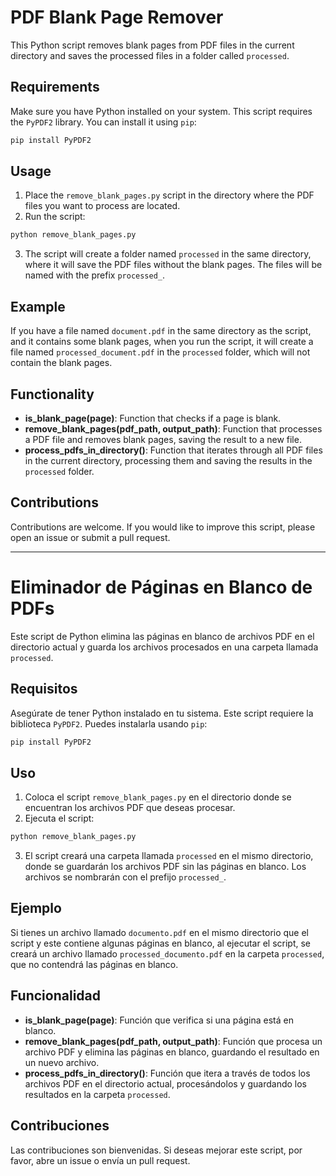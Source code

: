 # PDF Blank Page Remover

This Python script removes blank pages from PDF files in the current directory and saves the processed files in a folder called `processed`.

## Requirements

Make sure you have Python installed on your system. This script requires the `PyPDF2` library. You can install it using `pip`:

```bash
pip install PyPDF2
```

## Usage

1. Place the `remove_blank_pages.py` script in the directory where the PDF files you want to process are located.
2. Run the script:

```bash
python remove_blank_pages.py
```

3. The script will create a folder named `processed` in the same directory, where it will save the PDF files without the blank pages. The files will be named with the prefix `processed_`.

## Example

If you have a file named `document.pdf` in the same directory as the script, and it contains some blank pages, when you run the script, it will create a file named `processed_document.pdf` in the `processed` folder, which will not contain the blank pages.

## Functionality

- **is_blank_page(page)**: Function that checks if a page is blank.
- **remove_blank_pages(pdf_path, output_path)**: Function that processes a PDF file and removes blank pages, saving the result to a new file.
- **process_pdfs_in_directory()**: Function that iterates through all PDF files in the current directory, processing them and saving the results in the `processed` folder.

## Contributions

Contributions are welcome. If you would like to improve this script, please open an issue or submit a pull request.

---

# Eliminador de Páginas en Blanco de PDFs

Este script de Python elimina las páginas en blanco de archivos PDF en el directorio actual y guarda los archivos procesados en una carpeta llamada `processed`.

## Requisitos

Asegúrate de tener Python instalado en tu sistema. Este script requiere la biblioteca `PyPDF2`. Puedes instalarla usando `pip`:

```bash
pip install PyPDF2
```

## Uso

1. Coloca el script `remove_blank_pages.py` en el directorio donde se encuentran los archivos PDF que deseas procesar.
2. Ejecuta el script:

```bash
python remove_blank_pages.py
```

3. El script creará una carpeta llamada `processed` en el mismo directorio, donde se guardarán los archivos PDF sin las páginas en blanco. Los archivos se nombrarán con el prefijo `processed_`.

## Ejemplo

Si tienes un archivo llamado `documento.pdf` en el mismo directorio que el script y este contiene algunas páginas en blanco, al ejecutar el script, se creará un archivo llamado `processed_documento.pdf` en la carpeta `processed`, que no contendrá las páginas en blanco.

## Funcionalidad

- **is_blank_page(page)**: Función que verifica si una página está en blanco.
- **remove_blank_pages(pdf_path, output_path)**: Función que procesa un archivo PDF y elimina las páginas en blanco, guardando el resultado en un nuevo archivo.
- **process_pdfs_in_directory()**: Función que itera a través de todos los archivos PDF en el directorio actual, procesándolos y guardando los resultados en la carpeta `processed`.

## Contribuciones

Las contribuciones son bienvenidas. Si deseas mejorar este script, por favor, abre un issue o envía un pull request.

